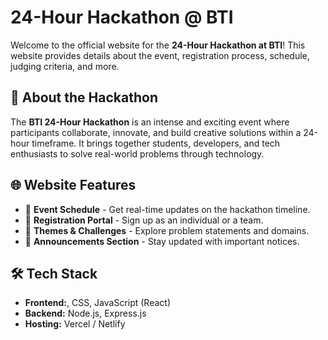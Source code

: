 # 24-Hour Hackathon @ BTI

Welcome to the official website for the **24-Hour Hackathon at BTI**! This website provides details about the event, registration process, schedule, judging criteria, and more.

## 🚀 About the Hackathon
The **BTI 24-Hour Hackathon** is an intense and exciting event where participants collaborate, innovate, and build creative solutions within a 24-hour timeframe. It brings together students, developers, and tech enthusiasts to solve real-world problems through technology.

## 🌐 Website Features
- 📅 **Event Schedule** - Get real-time updates on the hackathon timeline.
- 📝 **Registration Portal** - Sign up as an individual or a team.
- 🎯 **Themes & Challenges** - Explore problem statements and domains.
- 📢 **Announcements Section** - Stay updated with important notices.

## 🛠️ Tech Stack
- **Frontend:**, CSS, JavaScript (React)
- **Backend:** Node.js, Express.js
- **Hosting:** Vercel / Netlify
